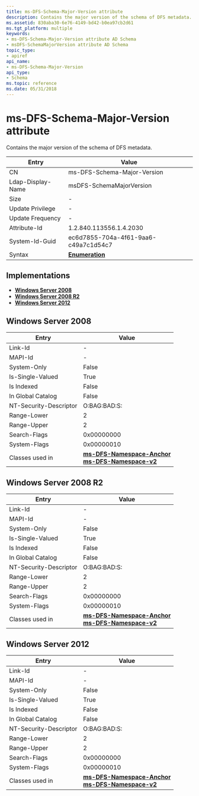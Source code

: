 ```yaml
---
title: ms-DFS-Schema-Major-Version attribute
description: Contains the major version of the schema of DFS metadata.
ms.assetid: 830aba30-6e76-4149-bd42-b0ea97cb2d61
ms.tgt_platform: multiple
keywords:
- ms-DFS-Schema-Major-Version attribute AD Schema
- msDFS-SchemaMajorVersion attribute AD Schema
topic_type:
- apiref
api_name:
- ms-DFS-Schema-Major-Version
api_type:
- Schema
ms.topic: reference
ms.date: 05/31/2018
---
```


# ms-DFS-Schema-Major-Version attribute

Contains the major version of the schema of DFS metadata.



| Entry | Value |
|-------------------|--------------------------------------|
| CN                | ms-DFS-Schema-Major-Version          |
| Ldap-Display-Name | msDFS-SchemaMajorVersion             |
| Size              | \-                                   |
| Update Privilege  | \-                                   |
| Update Frequency  | \-                                   |
| Attribute-Id      | 1.2.840.113556.1.4.2030              |
| System-Id-Guid    | ec6d7855-704a-4f61-9aa6-c49a7c1d54c7 |
| Syntax            | [**Enumeration**](s-enumeration.md) |



## Implementations

-   [**Windows Server 2008**](#windows-server-2008)
-   [**Windows Server 2008 R2**](#windows-server-2008-r2)
-   [**Windows Server 2012**](#windows-server-2012)

## Windows Server 2008



| Entry | Value |
|------------------------|-------------------------------------------------------------------------------------------------------------------------------------|
| Link-Id                | \-                                                                                                                                  |
| MAPI-Id                | \-                                                                                                                                  |
| System-Only            | False                                                                                                                               |
| Is-Single-Valued       | True                                                                                                                                |
| Is Indexed             | False                                                                                                                               |
| In Global Catalog      | False                                                                                                                               |
| NT-Security-Descriptor | O:BAG:BAD:S:                                                                                                                        |
| Range-Lower            | 2                                                                                                                                   |
| Range-Upper            | 2                                                                                                                                   |
| Search-Flags           | 0x00000000                                                                                                                          |
| System-Flags           | 0x00000010                                                                                                                          |
| Classes used in        | [**ms-DFS-Namespace-Anchor**](c-msdfs-namespaceanchor.md)<br/> [**ms-DFS-Namespace-v2**](c-msdfs-namespacev2.md)<br/> |



## Windows Server 2008 R2



| Entry | Value |
|------------------------|-------------------------------------------------------------------------------------------------------------------------------------|
| Link-Id                | \-                                                                                                                                  |
| MAPI-Id                | \-                                                                                                                                  |
| System-Only            | False                                                                                                                               |
| Is-Single-Valued       | True                                                                                                                                |
| Is Indexed             | False                                                                                                                               |
| In Global Catalog      | False                                                                                                                               |
| NT-Security-Descriptor | O:BAG:BAD:S:                                                                                                                        |
| Range-Lower            | 2                                                                                                                                   |
| Range-Upper            | 2                                                                                                                                   |
| Search-Flags           | 0x00000000                                                                                                                          |
| System-Flags           | 0x00000010                                                                                                                          |
| Classes used in        | [**ms-DFS-Namespace-Anchor**](c-msdfs-namespaceanchor.md)<br/> [**ms-DFS-Namespace-v2**](c-msdfs-namespacev2.md)<br/> |



## Windows Server 2012



| Entry | Value |
|------------------------|-------------------------------------------------------------------------------------------------------------------------------------|
| Link-Id                | \-                                                                                                                                  |
| MAPI-Id                | \-                                                                                                                                  |
| System-Only            | False                                                                                                                               |
| Is-Single-Valued       | True                                                                                                                                |
| Is Indexed             | False                                                                                                                               |
| In Global Catalog      | False                                                                                                                               |
| NT-Security-Descriptor | O:BAG:BAD:S:                                                                                                                        |
| Range-Lower            | 2                                                                                                                                   |
| Range-Upper            | 2                                                                                                                                   |
| Search-Flags           | 0x00000000                                                                                                                          |
| System-Flags           | 0x00000010                                                                                                                          |
| Classes used in        | [**ms-DFS-Namespace-Anchor**](c-msdfs-namespaceanchor.md)<br/> [**ms-DFS-Namespace-v2**](c-msdfs-namespacev2.md)<br/> |



 

 





